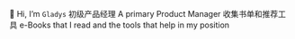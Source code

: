 👋 Hi, I’m `Gladys`
初级产品经理  A primary Product Manager
收集书单和推荐工具  e-Books that I read and the tools that help in my position
